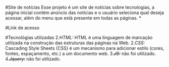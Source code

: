 #Site de notícias
Esse projeto é um site de notícias sobre tecnologias, a página inicial contém anúncio das notícias e o usuário seleciona qual deseja acessar, além do menu que está presente em todas as páginas. *

#Link de acesso


#Tecnológias utilizadas
2.*HTML:* HTML é uma linguagem de marcação utilizada na construção das estruturas das páginas na Web.
2.*CSS:* Cascading Style Sheets (CSS) é um mecanismo para adicionar estilo (cores, fontes, espaçamento, etc.) a um documento web.
 3.~~*JS:*~~ não foi utilizado.
 4.~~*Jquery:*~~ não foi utilizado.

